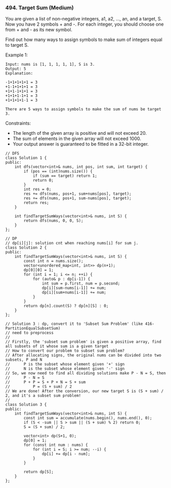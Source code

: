 ### 494. Target Sum (Medium)

You are given a list of non-negative integers, a1, a2, ..., an, and a target, S. Now you have 2 symbols + and -. For each integer, you should choose one from + and - as its new symbol.

Find out how many ways to assign symbols to make sum of integers equal to target S.

Example 1:

```
Input: nums is [1, 1, 1, 1, 1], S is 3. 
Output: 5
Explanation: 

-1+1+1+1+1 = 3
+1-1+1+1+1 = 3
+1+1-1+1+1 = 3
+1+1+1-1+1 = 3
+1+1+1+1-1 = 3

There are 5 ways to assign symbols to make the sum of nums be target 3.
```

Constraints:

- The length of the given array is positive and will not exceed 20.
- The sum of elements in the given array will not exceed 1000.
- Your output answer is guaranteed to be fitted in a 32-bit integer.

```
// DFS
class Solution 1 {
public:
    int dfs(vector<int>& nums, int pos, int sum, int target) {
        if (pos == (int)nums.size()) {
            if (sum == target) return 1;
            return 0;
        }
        int res = 0;
        res += dfs(nums, pos+1, sum+nums[pos], target);
        res += dfs(nums, pos+1, sum-nums[pos], target);
        return res;
    }
    
    int findTargetSumWays(vector<int>& nums, int S) {
        return dfs(nums, 0, 0, S);
    }
};

// DP
// dp[i][j]: solution cnt when reaching nums[i] for sum j.
class Solution 2 {
public:
    int findTargetSumWays(vector<int>& nums, int S) {
        const int n = nums.size();
        vector<unordered_map<int, int>> dp(n+1);
        dp[0][0] = 1;
        for (int i = 1; i <= n; ++i) {
            for (auto& p : dp[i-1]) {
                int sum = p.first, num = p.second;
                dp[i][sum-nums[i-1]] += num;
                dp[i][sum+nums[i-1]] += num;
            }
        }
        return dp[n].count(S) ? dp[n][S] : 0;
    }
};

// Solution 3 : dp, convert it to 'Subset Sum Problem' (like 416-PartitionEqualSubsetSum)
// need to preprocess
//
// Firstly, the 'subset sum problem' is given a positive array, find all subsets of it whose sum is a given target
// How to convert our problem to subset sum problem?
// After allocating signs, the original nums can be divided into two subsets, P and N
//      P is the subset whose element given '+' sign
//      N is the subset whose element given '-' sign 
// So, we now need to find all dividing solutions make P - N = S, then
//      P - N = S
//      P + P = S + P + N = S + sum
//          P = (S + sum) / 2
// We are done! After the conversion, our new target S is (S + sum) / 2, and it's a subset sum problem!
//
class Solution 3 {
public:
    int findTargetSumWays(vector<int>& nums, int S) {
        const int sum = accumulate(nums.begin(), nums.end(), 0);
        if (S < -sum || S > sum || (S + sum) % 2) return 0;
        S = (S + sum) / 2;
        
        vector<int> dp(S+1, 0);
        dp[0] = 1;
        for (const int num : nums) {
            for (int i = S; i >= num; --i) {
                dp[i] += dp[i - num];
            }
        }
        
        return dp[S];
    }
};




```
